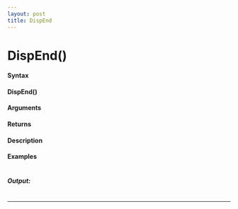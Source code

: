 ```yaml
---
layout: post
title: DispEnd
---
```


# DispEnd()


#### Syntax

#### DispEnd()

#### Arguments

#### Returns

#### Description

#### Examples

```

```

##### Output:

```

```

---